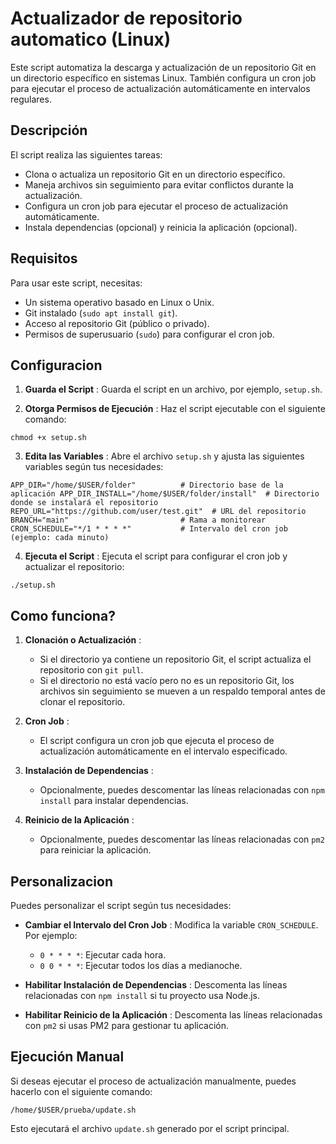 # Actualizador de repositorio automatico (Linux)

Este script automatiza la descarga y actualización de un repositorio Git en un directorio específico en sistemas Linux. También configura un cron job para ejecutar el proceso de actualización automáticamente en intervalos regulares.

## Descripción

El script realiza las siguientes tareas:

-   Clona o actualiza un repositorio Git en un directorio específico.
-   Maneja archivos sin seguimiento para evitar conflictos durante la actualización.
-   Configura un cron job para ejecutar el proceso de actualización automáticamente.
-   Instala dependencias (opcional) y reinicia la aplicación (opcional).

## Requisitos

Para usar este script, necesitas:

-   Un sistema operativo basado en Linux o Unix.
-   Git instalado (`sudo apt install git`).
-   Acceso al repositorio Git (público o privado).
-   Permisos de superusuario (`sudo`) para configurar el cron job.

## Configuracion

1.  **Guarda el Script** : Guarda el script en un archivo, por ejemplo, `setup.sh`.

2.  **Otorga Permisos de Ejecución** : Haz el script ejecutable con el siguiente comando:

`chmod +x setup.sh`

3. **Edita las Variables** : Abre el archivo `setup.sh` y ajusta las siguientes variables según tus necesidades:

`APP_DIR="/home/$USER/folder"          # Directorio base de la aplicación
APP_DIR_INSTALL="/home/$USER/folder/install"  # Directorio donde se instalará el repositorio
REPO_URL="https://github.com/user/test.git"  # URL del repositorio
BRANCH="main"                         # Rama a monitorear
CRON_SCHEDULE="*/1 * * * *"           # Intervalo del cron job (ejemplo: cada minuto)`

4. **Ejecuta el Script** : Ejecuta el script para configurar el cron job y actualizar el repositorio:

`./setup.sh`

## Como funciona?

1.  **Clonación o Actualización** :

    -   Si el directorio ya contiene un repositorio Git, el script actualiza el repositorio con `git pull`.
    -   Si el directorio no está vacío pero no es un repositorio Git, los archivos sin seguimiento se mueven a un respaldo temporal antes de clonar el repositorio.
2.  **Cron Job** :

    -   El script configura un cron job que ejecuta el proceso de actualización automáticamente en el intervalo especificado.
3.  **Instalación de Dependencias** :

    -   Opcionalmente, puedes descomentar las líneas relacionadas con `npm install` para instalar dependencias.
4.  **Reinicio de la Aplicación** :

    -   Opcionalmente, puedes descomentar las líneas relacionadas con `pm2` para reiniciar la aplicación.

## Personalizacion

Puedes personalizar el script según tus necesidades:

-   **Cambiar el Intervalo del Cron Job** : Modifica la variable `CRON_SCHEDULE`. Por ejemplo:

    -   `0 * * * *`: Ejecutar cada hora.
    -   `0 0 * * *`: Ejecutar todos los días a medianoche.
-   **Habilitar Instalación de Dependencias** : Descomenta las líneas relacionadas con `npm install` si tu proyecto usa Node.js.

-   **Habilitar Reinicio de la Aplicación** : Descomenta las líneas relacionadas con `pm2` si usas PM2 para gestionar tu aplicación.
## Ejecución Manual

Si deseas ejecutar el proceso de actualización manualmente, puedes hacerlo con el siguiente comando:

`/home/$USER/prueba/update.sh`

Esto ejecutará el archivo `update.sh` generado por el script principal.
